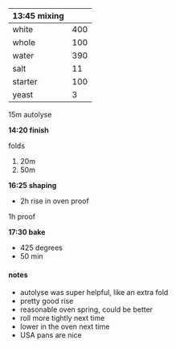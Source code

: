 
| 13:45 mixing | |
| ----------- |:----|
| white       | 400 |
| whole       | 100 |
| water       | 390 |
| salt        |  11 |
| starter     | 100 |
| yeast       |   3 |

15m autolyse

**14:20 finish**

folds
1. 20m
2. 50m

**16:25 shaping** 
- 2h rise in oven proof

1h proof

**17:30 bake**
- 425 degrees
- 50 min

#### notes
- autolyse was super helpful, like an extra fold
- pretty good rise
- reasonable oven spring, could be better
- roll more tightly next time
- lower in the oven next time
- USA pans are nice
